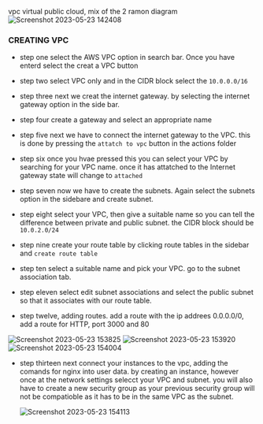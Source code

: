 vpc
virtual public cloud, mix of the 2 
ramon diagram 
![Screenshot 2023-05-23 142408](https://github.com/MarwahClark/tech230_AWS/assets/133018482/58e76eb6-808d-462e-ba35-85e1194226ef)


### CREATING VPC

- step one select the AWS VPC option in search bar. Once you have enterd select the creat a VPC button

- step two select VPC only and in the CIDR block select the `10.0.0.0/16`

- step three next we creat the internet gateway. by selecting the internet gateway option in the side bar.

- step four create a gateway and select an appropriate name

- step five next we have to connect the internet gateway to the VPC. this is done by pressing the `attatch to vpc` button in the actions folder

- step six once you hvae pressed this you can select your VPC by searching for your VPC name. once it has attatched to the Internet gateway state will change to `attached`

- step seven now we have to create the subnets. Again select the subnets option in the sidebare and create subnet.

- step eight select your VPC, then give a suitable name so you can tell the difference between private and public subnet. the CIDR block should be `10.0.2.0/24`

- step nine create your route table by clicking route tables in the sidebar and `create route table`

- step ten select a suitable name and pick your VPC. go to the subnet association tab.

- step eleven select edit subnet associations and select the public subnet so that it associates with our route table.

- step twelve, adding routes. add a route with the ip addrees 0.0.0.0/0, add a route for HTTP, port 3000 and 80

![Screenshot 2023-05-23 153825](https://github.com/MarwahClark/tech230_AWS/assets/133018482/4eb5db23-ac1d-4f0b-8f97-a16ef4de3b25)
![Screenshot 2023-05-23 153920](https://github.com/MarwahClark/tech230_AWS/assets/133018482/5d395a68-f595-4f65-9e24-61cf8ec8fbd3)
![Screenshot 2023-05-23 154004](https://github.com/MarwahClark/tech230_AWS/assets/133018482/f71b8d8f-fffd-4f91-be4c-76084562caf9)

- step thirteen next connect your instances to the vpc, adding the comands for nginx into user data.
  by creating an instance, however once at the network settings selecct your VPC and subnet. you will also have to create a new security group as your previous security group will not be compatioble as it has to be in the same VPC as the subnet.
  
  ![Screenshot 2023-05-23 154113](https://github.com/MarwahClark/tech230_AWS/assets/133018482/a443ee79-5f4f-47aa-8882-bdddac98967c)

